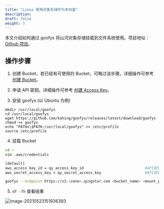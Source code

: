 ```yaml
---
title: "Linux 使用对象存储作为本地盘"
description:
draft: false
weight: 3
---
```


本文介绍如何通过 goofys 将山河对象存储挂载到文件系统使用。项目地址：[Github 项目](https://github.com/kahing/goofys)。

## 操作步骤
1. 创建 Bucket，若已经有可使用的 Bucket，可略过该步骤。详细操作可参考 [创建 Bucket](/storage/object-storage/manual/console/bucket_manage/basic_opt/#创建-bucket)。

2. 申请 API 密钥。详细操作可参考 [创建 Access Key](/storage/object-storage/api/practices/signature/#获取-access-key)。

3. 安装 goofys (以 Ubuntu 为例)
```
mkdir /usr/local/goofys
cd /usr/local/goofys
wget https://github.com/kahing/goofys/releases/latest/download/goofys
chmod +x goofys
echo "PATH=\$PATH:/usr/local/goofys" >> /etc/profile
source /etc/profile
```
4.  挂载 Bucket
```bash
cd ~
vim .aws/credentials

[default]
aws_access_key_id = qy_access_key_id							#API密钥ID
aws_secret_access_key = qy_secret_access_key					#API密钥密码
```
```bash
goofys --endpoint https://s3.<zone>.qingstor.com <bucket_name> <mount_point>
```

5. `df -Th` 查看结果

![image-20210523151936393](/storage/object-storage/_images/linux_uses_object_storage_as_a_local_disk.assets/image-20210523151936393.png)
